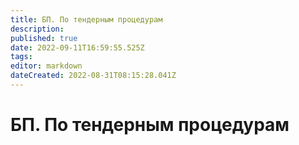 ```yaml
---
title: БП. По тендерным процедурам
description: 
published: true
date: 2022-09-11T16:59:55.525Z
tags: 
editor: markdown
dateCreated: 2022-08-31T08:15:28.041Z
---
```


# БП. По тендерным процедурам

